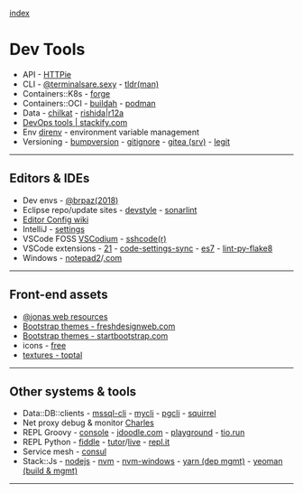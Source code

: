 [index](README.md#dev-links)

# Dev Tools

* API - [HTTPie](https://httpie.org/doc)
* CLI - [@terminalsare.sexy](https://terminalsare.sexy/) - [tldr(man)](https://github.com/tldr-pages/tldr)
* Containers::K8s - [forge](https://forge.sh/)
* Containers::OCI - [buildah](https://buildah.io/) - [podman](https://podman.io/)
* Data - [chilkat](https://tools.chilkat.io/) - [rishida|r12a](https://r12a.github.io/)
* [DevOps tools | stackify.com](https://stackify.com/top-devops-tools/)
* Env [direnv](https://direnv.net/) - environment variable management
* Versioning - [bumpversion](https://github.com/peritus/bumpversion) - [gitignore](https://github.com/github/gitignore) - [gitea (srv)](https://gitea.io/en-us/) - [legit](https://github.com/kennethreitz/legit)

---

## Editors & IDEs

* Dev envs - [@brpaz(2018)](https://dev.to/brpaz/my-linux-development-environment-of-2018-ch7)
* Eclipse repo/update sites - [devstyle](http://www.genuitec.com/updates/devstyle/ci/) - [sonarlint](https://www.sonarlint.org/eclipse/)
* [Editor Config wiki](https://github.com/editorconfig/editorconfig/wiki/EditorConfig-Properties)
* IntelliJ - [settings](https://darekkay.com/blog/intellij-idea-settings/)
* VSCode FOSS [VSCodium](https://vscodium.com/) - [sshcode(r)](https://github.com/cdr/sshcode)
* VSCode extensions - [21](https://www.dunebook.com/best-vscode-python-extensions/) - [code-settings-sync](https://github.com/shanalikhan/code-settings-sync) - [es7](https://marketplace.visualstudio.com/items?itemName=dsznajder.es7-react-js-snippets) - [lint-py-flake8](https://code.visualstudio.com/docs/python/linting#_flake8)
* Windows - [notepad2](http://www.flos-freeware.ch/notepad2.html)/[.com](https://notepad2.com/)

---

## Front-end assets

* [@jonas web resources](http://codingheroes.io/resources/)
* [Bootstrap themes - freshdesignweb.com](https://freshdesignweb.com/free-bootstrap-templates/)
* [Bootstrap themes - startbootstrap.com](https://startbootstrap.com/template-categories/all/)
* icons - [free](https://icon-library.net/)
* [textures - toptal](https://www.toptal.com/designers/subtlepatterns/)

---

## Other systems & tools

* Data::DB::clients - [mssql-cli](https://github.com/dbcli/mssql-cli) - [mycli](http://www.mycli.net) - [pgcli](https://www.pgcli.com) - [squirrel](http://www.squirrelsql.org/)
* Net proxy debug & monitor [Charles](https://www.charlesproxy.com/)
* REPL Groovy - [console](https://groovyconsole.appspot.com/) - [jdoodle.com](https://www.jdoodle.com/execute-groovy-online) - [playground](https://groovy-playground.appspot.com/) - [tio.run](https://tio.run/#groovy)
* REPL Python - [fiddle](http://pythonfiddle.com/) - [tutor](http://pythontutor.com/)/[live](http://pythontutor.com/live.html#mode=edit) - [repl.it](https://repl.it/languages/python3)
* Service mesh - [consul](https://www.consul.io/intro/)
* Stack::Js - [nodejs](https://nodejs.org/en/) - [nvm](https://github.com/creationix/nvm) - [nvm-windows](https://github.com/coreybutler/nvm-windows) - [yarn (dep mgmt)](https://yarnpkg.com/lang/en/) - [yeoman (build & mgmt)](https://yeoman.io/)

---
